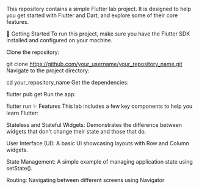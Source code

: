 This repository contains a simple Flutter lab project. It is designed to help you get started with Flutter and Dart, and explore some of their core features.

🚀 Getting Started
To run this project, make sure you have the Flutter SDK installed and configured on your machine.

Clone the repository:

git clone https://github.com/your_username/your_repository_name.git
Navigate to the project directory:

cd your_repository_name
Get the dependencies:

flutter pub get
Run the app:

flutter run
✨ Features
This lab includes a few key components to help you learn Flutter:

Stateless and Stateful Widgets: Demonstrates the difference between widgets that don't change their state and those that do.

User Interface (UI): A basic UI showcasing layouts with Row and Column widgets.

State Management: A simple example of managing application state using setState().

Routing: Navigating between different screens using Navigator
